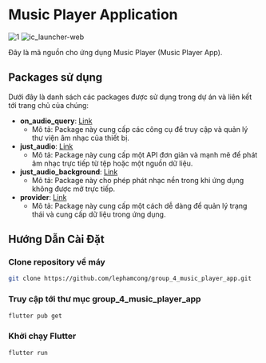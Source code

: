 # Music Player Application
![1](https://github.com/lephamcong/group_4_music_player_app/assets/80463984/37ba4dd8-0a61-448d-9c6a-a9208bb83d1c)
![ic_launcher-web](https://github.com/lephamcong/group_4_music_player_app/assets/80463984/fd596e17-7a2c-4106-ad67-94dedee49ed5)

Đây là mã nguồn cho ứng dụng Music Player (Music Player App).



## Packages sử dụng

Dưới đây là danh sách các packages được sử dụng trong dự án và liên kết tới trang chủ của chúng:

- **on_audio_query**: [Link](https://pub.dev/packages/on_audio_query)
  - Mô tả: Package này cung cấp các công cụ để truy cập và quản lý thư viện âm nhạc của thiết bị.
- **just_audio**: [Link](https://pub.dev/packages/just_audio)
  - Mô tả: Package này cung cấp một API đơn giản và mạnh mẽ để phát âm nhạc trực tiếp từ tệp hoặc một nguồn dữ liệu.
- **just_audio_background**: [Link](https://pub.dev/packages/just_audio_background)
  - Mô tả: Package này cho phép phát nhạc nền trong khi ứng dụng không được mở trực tiếp.
- **provider**: [Link](https://pub.dev/packages/provider)
  - Mô tả: Package này cung cấp một cách dễ dàng để quản lý trạng thái và cung cấp dữ liệu trong ứng dụng.

## Hướng Dẫn Cài Đặt

### Clone repository về máy
```bash
git clone https://github.com/lephamcong/group_4_music_player_app.git
```
### Truy cập tới thư mục group_4_music_player_app
```bash
flutter pub get
```
### Khởi chạy Flutter
``` bash
flutter run
```

